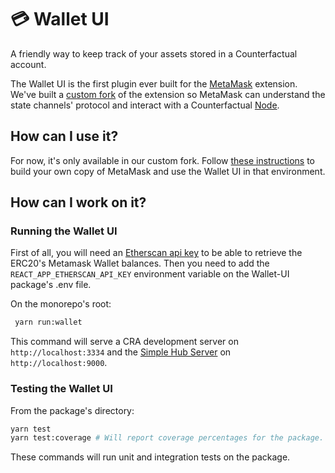 # 💳 Wallet UI

A friendly way to keep track of your assets stored in a Counterfactual account.

The Wallet UI is the first plugin ever built for the [MetaMask](https://github.com/metamask/metamask-extension) extension. We've built a [custom fork](https://github.com/prototypal/metamask-extension) of the extension so MetaMask can understand the state channels' protocol and interact with a Counterfactual [Node](https://github.com/counterfactual/monorepo/tree/master/packages/node).

## How can I use it?

For now, it's only available in our custom fork. Follow [these instructions](https://github.com/counterfactual/monorepo/tree/master/packages/cf-metamask-extension) to build your own copy of MetaMask and use the Wallet UI in that environment.

## How can I work on it?

### Running the Wallet UI
First of all, you will need an [Etherscan api key](https://etherscan.io/myapikey) to be able to retrieve the ERC20's Metamask Wallet balances.
Then you need to add the `REACT_APP_ETHERSCAN_API_KEY` environment variable on the Wallet-UI package's .env file.

On the monorepo's root:

```sh
 yarn run:wallet
```

This command will serve a CRA development server on `http://localhost:3334` and the [Simple Hub Server](https://github.com/counterfactual/monorepo/tree/master/packages/simple-hub-server) on `http://localhost:9000`.

### Testing the Wallet UI

From the package's directory:

```sh
yarn test
yarn test:coverage # Will report coverage percentages for the package.
```

These commands will run unit and integration tests on the package.

